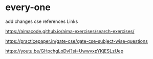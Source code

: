 # every-one
add changes
cse references
Links

https://aimacode.github.io/aima-exercises/search-exercises/

https://practicepaper.in/gate-cse/gate-cse-subject-wise-questions
 
https://youtu.be/GHpchgLoDvI?si=UwwvxpYKjESLzUep
